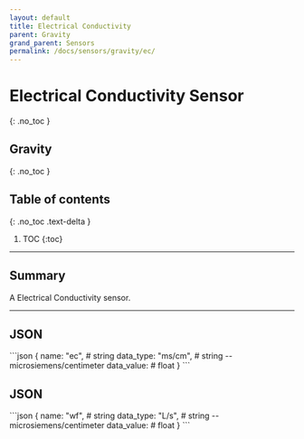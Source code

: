 ```yaml
---
layout: default
title: Electrical Conductivity
parent: Gravity
grand_parent: Sensors
permalink: /docs/sensors/gravity/ec/
---
```


# Electrical Conductivity Sensor
{: .no_toc }
## Gravity
{: .no_toc }

## Table of contents
{: .no_toc .text-delta }

1. TOC
{:toc}

---

## Summary

A Electrical Conductivity sensor.

---

## JSON 

<div class="code-example" markdown="1">
```json
{
  name: "ec",           # string
  data_type: "ms/cm",   # string -- microsiemens/centimeter
  data_value:           # float
}
```
</div>

## JSON

<div class="code-example" markdown="1">
```json
{
  name: "wf",          # string
  data_type: "L/s",    # string -- microsiemens/centimeter
  data_value:          # float
}
```
</div>

<!-- {% highlight markdown %}
```js
// Javascript code with syntax highlighting.
var fun = function lang(l) {
  dateformat.i18n = require('./lang/' + l)
  return true;
}
```
{% endhighlight %} -->

<!-- --- -->

<!-- ## Code blocks with rendered examples

To demonstrate front end code, sometimes it's useful to show a rendered example of that code. After including the styles from your project that you'll need to show the rendering, you can use a `<div>` with the `code-example` class, followed by the code block syntax. If you want to render your output with Markdown instead of HTML, use the `markdown="1"` attribute to tell Jekyll that the code you are rendering will be in Markdown format... This is about to get meta...

<div class="code-example" markdown="1">

<div class="code-example" markdown="1">

[Link button](http://example.com/){: .btn }

</div>
```markdown
[Link button](http://example.com/){: .btn }
```

</div>
{% highlight markdown %}
<div class="code-example" markdown="1">

[Link button](http://example.com/){: .btn }

</div>
```markdown
[Link button](http://example.com/){: .btn }
```
{% endhighlight %} -->

